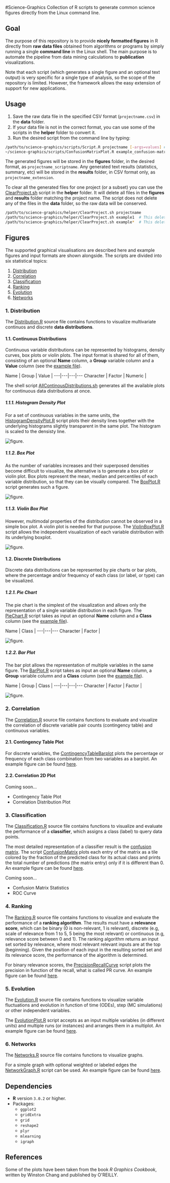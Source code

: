 #Science-Graphics
Collection of R scripts to generate common science figures directly from the Linux command line.

## Goal
The purpose of this repository is to provide **nicely formatted figures** in R directly from **raw data files** obtained from algorithms or programs by simply running a single **command line** in the Linux shell. 
The main purpose is to automate the pipeline from data mining calculations to **publication** visualizations.

Note that each script (which generates a single figure and an optional text output) is very specific for a single type of analysis, so the scope of the repository is limited. 
However, the framework allows the easy extension of support for new applications.

## Usage
1. Save the raw data file in the specified CSV format (`projectname.csv`) in the **data** folder.
2. If your data file is not in the correct format, you can use some of the scripts in the **helper** folder to convert it.
3. Run the desired script from the command line by typing:

```bash
/path/to/science-graphics/scripts/Script.R projectname [-args=values] # projectname without extension
~/science-graphics/scripts/ConfusionMatrixPlot.R example_confusion-matrix -format=pdf -fontsize=5
```

The generated figures will be stored in the **figures** folder, in the desired format, as `projectname_scriptname`.
Any generated text results (statistics, summary, etc) will be stored in the **results** folder, in CSV format only, as `projectname_extension`.

To clear all the generated files for one project (or a subset) you can use the [ClearProject.sh](scripts/ClearProject.sh) script in the **helper** folder.
It will delete all files in the **figures** and **results** folder matching the project name.
The script does not delete any of the files in the **data** folder, so the raw data will be conserved.

```bash
/path/to/science-graphics/helper/ClearProject.sh projectname
/path/to/science-graphics/helper/ClearProject.sh example1  # This deletes figures and results of example1
/path/to/science-graphics/helper/ClearProject.sh example*  # This deletes all example projects at once
```

## Figures
The supported graphical visualisations are described here and example figures and input formats are shown alongside.
The scripts are divided into six statistical topics: 

1. [Distribution](#1-distribution)
2. [Correlation](#2-correlation)
3. [Classification](#3-classification)
4. [Ranking](#4-ranking)
5. [Evolution](#5-evolution)
6. [Networks](#6-networks)

### 1. Distribution
The [Distribution.R](source/Distribution.R) source file contains functions to visualize multivariate continuos and discrete **data distributions**.

#### 1.1. Continuous Distributions
Continuous variable distributions can be represented by histograms, density curves, box plots or violin plots. The input format is shared for all of them, consisting of an optional **Name** column, a **Group** variable column and a **Value** column (see the [example file](data/example7.csv)).

Name | Group | Value |
---|---|---|---
Character | Factor | Numeric |

The shell script [AllContinousDistributions.sh](scripts/AllContinuousDistributions.sh) generates all the available plots for continuous data distributions at once.

##### 1.1.1. Histogram Density Plot
For a set of continuous variables in the same units, the [HistogramDensityPlot.R](scripts/HistogramDensityPlot.R) script plots their density lines together with the underlying histograms slightly transparent in the same plot. The histogram is scaled to the densisty line.

![figure](figures/example1_density.png).

##### 1.1.2. Box Plot
As the number of variables increases and their superposed densities become difficult to visualize, the alternative is to generate a box plot or violin plot. Box plots represent the mean, median and percentiles of each variable distribution, so that they can be visually compared. The [BoxPlot.R](scripts/BoxPlot.R) script generates such a figure.

![figure](figures/example7_boxplot.png).

##### 1.1.3. Violin Box Plot
However, multimodal properties of the distribution cannot be observed in a simple box plot. A violin plot is needed for that purpose. The [ViolinBoxPlot.R](scripts/ViolinBoxPlot.R) script allows the independent visualization of each variable distribution with its underlying boxplot.

![figure](figures/example7_violinplot.png).

#### 1.2. Discrete Distributions
Discrete data distributions can be represented by pie charts or bar plots, where the percentage and/or frequency of each class (or label, or type) can be visualized.

##### 1.2.1. Pie Chart
The pie chart is the simplest of the visualization and allows only the representation of a single variable distribution in each figure. The [PieChart.R](scripts/PieChart.R) script takes as input an optional **Name** column and a **Class** column (see the [example file](data/example6.csv)).

Name | Class |
---|---|---
Character | Factor |

![figure](figures/example6.png).

##### 1.2.2. Bar Plot
The bar plot allows the representation of multiple variables in the same figure. The [BarPlot.R](scripts/BarPlot.R) script takes as input an optional **Name** column, a **Group** variable column and a **Class** column (see the [example file](data/example5.csv)).

Name | Group | Class |
---|---|---|---
Character | Factor | Factor |

![figure](figures/example5.png).

### 2. Correlation

The [Correlation.R](source/Correlation.R) source file contains functions to evaluate and visualize the correlation of discrete variable pair counts (contingency table) and continuous variables.

#### 2.1. Contingency Table Plot
For discrete variables, the [ContingencyTableBarplot](scripts/ContingencyTableBarplot.R) plots the percentage or frequency of each class combination from two variables as a barplot.
An example figure can be found [here](figures/example5.pdf).

#### 2.2. Correlation 2D Plot


Coming soon...
  - Contingency Table Plot
  - Correlation Distribution Plot

### 3. Classification

The [Classification.R](source/Classification.R) source file contains functions to visualize and evaluate the performance of a **classifier**, which assigns a class (label) to query data points.

The most detailed representation of a classifier result is the [confusion matrix](https://en.wikipedia.org/wiki/Confusion_matrix). 
The script [ConfusionMatrix](scripts/ConfusionMatrix.R) plots each entry of the matrix as a tile colored by the fraction of the predicted class for its actual class and prints the total number of predictions (the matrix entry) only if it is different than 0.
An example figure can be found [here](figures/example2.pdf).

Coming soon...
  - Confusion Matrix Statistics
  - ROC Curve

### 4. Ranking

The [Ranking.R](source/Ranking.R) source file contains functions to visualize and evaluate the performance of a **ranking algorithm**.
The results must have a **relevance score**, which can be binary (0 is non-relevant, 1 is relevant), discrete (e.g, scale of relevance from 1 to 5, 5 being the most relevant) or continuous (e.g, relevance score between 0 and 1).
The ranking algorithm returns an input set sorted by relevance, where most relevant relevant inputs are at the top (beginning).
Given the position of each input in the resulting sorted set and its relevance score, the performance of the algorithm is determined. 

For binary relevance scores, the [PrecisionRecallCurve](scripts/PrecisionRecallCurve.R) script plots the precision in function of the recall, what is called PR curve.
An example figure can be found [here](figures/example3.pdf).
  
### 5. Evolution

The [Evolution.R](source/Evolution.R) source file contains functions to visualize variable fluctuations and evolution in function of time (ODEs), step (MC simulations) or other independent variables.

The [EvolutionPlot.R](scripts/EvolutionPlot.R) script accepts as an input multiple variables (in different units) and multiple runs (or instances) and arranges them in a multiplot.
An example figure can be found [here](figures/example4.pdf).
  
### 6. Networks

The [Networks.R](source/Networks.R) source file contains functions to visualize graphs.

For a simple graph with optional weighted or labeled edges the [NetworkGraph.R](scripts/NetworkGraph.R) script can be used.
An example figure can be found [here](figures/example8.pdf).

## Dependencies
- **R** version `3.0.2` or higher.
- Packages: 
  - `ggplot2`
  - `gridExtra`
  - `grid`
  - `reshape2`
  - `plyr`
  - `mlearning`
  - `igraph`

## References

Some of the plots have been taken from the book *R Graphics Cookbook*, written by Winston Chang and published by O'REILLY.
